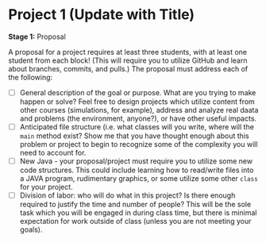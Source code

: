 # Project 1 (Update with Title)

**Stage 1:**  Proposal

A proposal for a project requires at least three students,
with at least one student from each block!  (This will require
you to utilize GitHub and learn about branches, commits, and pulls.)
The proposal must address each of the following:

- [ ] General description of the goal or purpose.  What are you trying to make happen or solve?  Feel free to design projects which utilize content from other courses (simulations, for example), address and analyze real daata and problems (the environment, anyone?), or have other useful impacts.
- [ ] Anticipated file structure (i.e. what classes will you write, where will the `main` method exist?  Show me that you have thought enough about this problem or project to begin to recognize some of the complexity you will need to account for.
- [ ] New Java - your proposal/project must require you to utilize some new code structures.  This could include learning how to read/write files into a JAVA program, rudimentary graphics, or some utilize some other `class` for your project.
- [ ] Division of labor:  who will do what in this project?  Is there enough required to justify the time and number of people?  This will be the sole task which you will be engaged in during class time, but there is minimal expectation for work outside of class (unless you are not meeting your goals).
